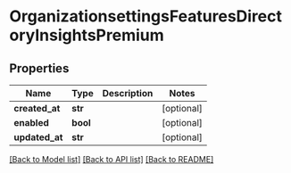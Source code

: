 # OrganizationsettingsFeaturesDirectoryInsightsPremium

## Properties
Name | Type | Description | Notes
------------ | ------------- | ------------- | -------------
**created_at** | **str** |  | [optional] 
**enabled** | **bool** |  | [optional] 
**updated_at** | **str** |  | [optional] 

[[Back to Model list]](../README.md#documentation-for-models) [[Back to API list]](../README.md#documentation-for-api-endpoints) [[Back to README]](../README.md)

